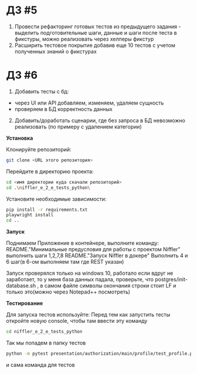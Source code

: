 



# ДЗ #5
1. Провести рефакторинг готовых тестов из предыдущего задания - выделить подготовительные шаги, данные и шаги после теста в фикстуры, можно  реализовать через хелперы фикстур
2. Расширить тестовое покрытие добавив еще 10 тестов с учетом полученных знаний о фикстурах

# ДЗ #6
1. Добавить тесты с бд:

- через UI или API добавляем, изменяем, удаляем сущность
- проверяем в БД корректность данных

2. Добавить/доработать сценарии, где без запроса в БД невозможно реализовать (по примеру с удалением категории)


**Установка**

Клонируйте репозиторий:
```bash
git clone <URL этого репозитория>
```

Перейдите в директорию проекта:
```bash
cd <имя директории куда скачали репозиторий>
cd .\niffler_e_2_e_tests_python\
```

Установите необходимые зависимости:
```bash
pip install -r requirements.txt
playwright install
cd ..
```


**Запуск**

Поднимаем Приложение в контейнере, выполните команду:
README."Минимальные предусловия для работы с проектом Niffler" выполнить шаги 1,2,7,8
README."Запуск Niffler в докере" Выполнить 4 и 6 шаг(в 6-ом выполняем там где REST указан)

Запуск проверялся только на windows 10, работало
если вдруг не заработает, то у меня база данных падала, проверьте, что postgres/init-database.sh , в самом файле символы окончания строки стоит LF и только это(можно через Notepad++ посмотреть)

**Тестирование**

Для запуска тестов используйте:
Перед тем как запустить тесты откройте новую console, чтобы там ввести эту команду

```bash
cd niffler_e_2_e_tests_python
```
Так мы попадем в папку тестов
```bash
python -m pytest presentation/authorization/main/profile/test_profile.py presentation/authorization/main/tests_main.py presentation/authorization/test_authorization.py presentation/registration/test_registration.py presentation/test_presentation.py -v
```
и сама команда для тестов



